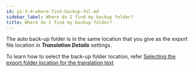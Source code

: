 ```yaml
---
id: p1-3-4-where-find-backup-fol.md
sidebar_label: Where do I find my backup folder?
title: Where do I find my backup folder?
---
```



The auto back-up folder is in the same location that you give as the export file location in **_Translation Details_** settings.

To learn how to select the back-up folder location, refer [Selecting the export folder location for the translation text](..//Getting-Started/Basic-settings-in-Autographa-Live/Setting-up-the-Translation-Details/p1-3-3-4-select-export-folder-location-transltn.md)
